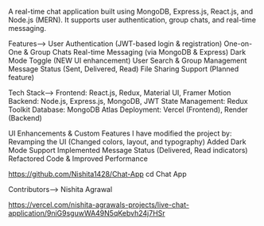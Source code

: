 A real-time chat application built using MongoDB, Express.js, React.js, and Node.js (MERN). It supports user authentication, group chats, and real-time messaging.

 Features-->
 User Authentication (JWT-based login & registration)
 One-on-One & Group Chats
 Real-time Messaging (via MongoDB & Express)
 Dark Mode Toggle (NEW UI enhancement)
 User Search & Group Management
 Message Status (Sent, Delivered, Read) 
 File Sharing Support (Planned feature)

  Tech Stack-->
Frontend: React.js, Redux, Material UI, Framer Motion
Backend: Node.js, Express.js, MongoDB, JWT
State Management: Redux Toolkit
Database: MongoDB Atlas
Deployment: Vercel (Frontend), Render (Backend)

 UI Enhancements & Custom Features
I have modified the project by:
Revamping the UI (Changed colors, layout, and typography)
 Added Dark Mode Support
 Implemented Message Status (Delivered, Read indicators)
Refactored Code & Improved Performance

https://github.com/Nishita1428/Chat-App
cd Chat App

Contributors-->
Nishita Agrawal

https://vercel.com/nishita-agrawals-projects/live-chat-application/9niG9sguwWA49N5qKebvh24j7HSr